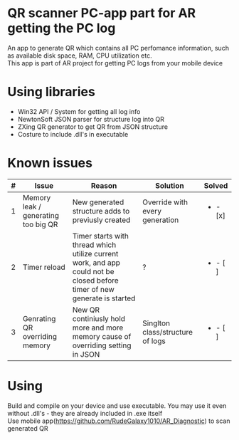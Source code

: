 # QR scanner PC-app part for AR getting the PC log
An app to generate QR which contains all PC perfomance information, such as available disk space, RAM, CPU utilization etc.  
This app is part of AR project for getting PC logs from your mobile device
# Using libraries
  * Win32 API / System for getting all log info
  * NewtonSoft JSON parser for structure log into QR
  * ZXing QR generator to get QR from JSON structure
  * Costure to include .dll's in executable
# Known issues
|  #  |                  Issue               |                                                             Reason                                                          |           Solution               |         Solved          |
|-----|--------------------------------------|-----------------------------------------------------------------------------------------------------------------------------|----------------------------------|-------------------------|
|  1  | Memory leak / generating too big QR  | New generated structure adds to previusly created                                                                           | Override with every generation   |<ul><li>- [x] </li></ul> |
|  2  | Timer reload                         | Timer starts with thread which utilize current work, and app could not be closed before timer of new generate is started    |    ?                             |<ul><li>- [ ] </li></ul> |
|  3  | Genrating QR overriding memory       | New QR continiusly hold more and more memory cause of overriding setting in JSON                                            | Singlton class/structure of logs |<ul><li>- [ ] </li></ul> |
# Using
  Build and compile on your device and use executable. You may use it even without .dll's - they are already included in .exe itself  
  Use mobile app(https://github.com/RudeGalaxy1010/AR_Diagnostic) to scan generated QR
